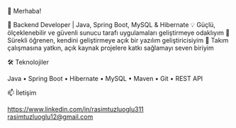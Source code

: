 👋 Merhaba!

🚀 Backend Developer | Java, Spring Boot, MySQL & Hibernate
💡 Güçlü, ölçeklenebilir ve güvenli sunucu tarafı uygulamaları geliştirmeye odaklıyım
🌱 Sürekli öğrenen, kendini geliştirmeye açık bir yazılım geliştiricisiyim
🤝 Takım çalışmasına yatkın, açık kaynak projelere katkı sağlamayı seven biriyim


🛠️ Teknolojiler

Java • Spring Boot • Hibernate • MySQL • Maven • Git • REST API

📫 İletişim

https://www.linkedin.com/in/rasimtuzluoglu311
rasimtuzluoglu12@gmail.com
